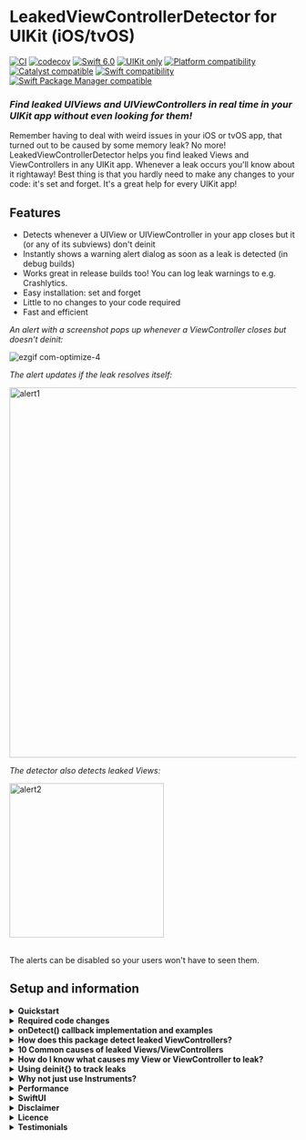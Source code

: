# LeakedViewControllerDetector for UIKit (iOS/tvOS)

[![CI](https://github.com/YOUR_USERNAME/LeakedViewControllerDetector/workflows/CI/badge.svg)](https://github.com/YOUR_USERNAME/LeakedViewControllerDetector/actions)
[![codecov](https://codecov.io/gh/YOUR_USERNAME/LeakedViewControllerDetector/branch/main/graph/badge.svg)](https://codecov.io/gh/YOUR_USERNAME/LeakedViewControllerDetector)
[![Swift 6.0](https://img.shields.io/badge/Swift-6.0-orange.svg)](https://swift.org)
[![UIKit only](https://img.shields.io/badge/UIKit-red)](https://swiftpackageindex.com/Janneman84/LeakedViewControllerDetector)
[![Platform compatibility](https://img.shields.io/endpoint?url=https%3A%2F%2Fswiftpackageindex.com%2Fapi%2Fpackages%2FJanneman84%2FLeakedViewControllerDetector%2Fbadge%3Ftype%3Dplatforms)](https://swiftpackageindex.com/Janneman84/LeakedViewControllerDetector)
[![Catalyst compatible](https://img.shields.io/badge/iOSOnMac_|_Catalyst-critical)](https://swiftpackageindex.com/Janneman84/LeakedViewControllerDetector)
[![Swift compatibility](https://img.shields.io/endpoint?url=https%3A%2F%2Fswiftpackageindex.com%2Fapi%2Fpackages%2FJanneman84%2FLeakedViewControllerDetector%2Fbadge%3Ftype%3Dswift-versions)](https://swiftpackageindex.com/Janneman84/LeakedViewControllerDetector)
[![Swift Package Manager compatible](https://img.shields.io/badge/spm-compatible-brightgreen.svg?style=flat)](https://swift.org/package-manager)


### _Find leaked UIViews and UIViewControllers in real time in your UIKit app without even looking for them!_

Remember having to deal with weird issues in your iOS or tvOS app, that turned out to be caused by some memory leak? No more! LeakedViewControllerDetector helps you find leaked Views and ViewControllers in any UIKit app. Whenever a leak occurs you'll know about it rightaway! Best thing is that you hardly need to make any changes to your code: it's set and forget. It's a great help for every UIKit app!

## Features

- Detects whenever a UIView or UIViewController in your app closes but it (or any of its subviews) don't deinit
- Instantly shows a warning alert dialog as soon as a leak is detected (in debug builds)
- Works great in release builds too! You can log leak warnings to e.g. Crashlytics.
- Easy installation: set and forget
- Little to no changes to your code required
- Fast and efficient

_An alert with a screenshot pops up whenever a ViewController closes but doesn't deinit:_

![ezgif com-optimize-4](https://github.com/Janneman84/LeakedViewControllerDetector/assets/9085167/8646cfd9-9ebb-4b1f-860c-2477ce943627)
<!-- ![ezgif com-optimize-3](https://github.com/Janneman84/LeakedViewControllerDetector/assets/9085167/ba4ac301-ad45-48c6-9d0a-8cb463fd5cb1) -->
<!-- ![ezgif com-optimize](https://github.com/Janneman84/LeakedViewControllerDetector/assets/9085167/d666a5ae-3308-4231-bcc0-9bc0ea65ba70) -->

_The alert updates if the leak resolves itself:_

<img width="650" alt="alert1" src="https://github.com/Janneman84/LeakedViewControllerDetector/assets/9085167/1ef5b541-df19-45b1-994f-6107ec72b8c0">
<!-- <img width="650" alt="alert1" src="https://github.com/Janneman84/LeakedViewControllerDetector/assets/9085167/fb2061d1-1f34-4b92-bb1c-d48dcc325dcc"> -->
<!-- <img width="650" alt="alert1" src="https://github.com/Janneman84/LeakedViewControllerDetector/assets/9085167/57af87d6-e858-4ae6-886e-4d6dd5bea530"> -->
<!-- <img width="650" alt="alert1" src="https://github.com/Janneman84/LeakedViewControllerDetector/assets/9085167/af81ecfc-e607-47cb-bad6-1a0a6e2ca46d"> -->
<!-- <img width="650" alt="alert1" src="https://github.com/Janneman84/LeakedViewControllerDetector/assets/9085167/debcefa5-6649-4d4d-8721-6aa42f640e86"> -->
<!-- <img width="700" alt="alert1" src="https://github.com/Janneman84/LeakedViewControllerDetector/assets/9085167/7e60ace6-3144-4830-ae38-408182cc5218"> -->

_The detector also detects leaked Views:_

<img width="271" alt="alert2" src="https://github.com/Janneman84/LeakedViewControllerDetector/assets/9085167/8a53c16b-fa7e-462b-a817-e949e8417882">

<br>
<br>

The alerts can be disabled so your users won't have to seen them.

<!--_An alert pops up when a leak is detected:_-->
<!---->
<!--<img width="280" alt="alert1" src="https://user-images.githubusercontent.com/9085167/170823721-b62c378d-ea68-40c2-9056-e651c5264141.jpg">-->
<!-- -->
<!--_The alert updates if the leak resolves itself:_-->
<!---->
<!--<img width="280" alt="alert2" src="https://user-images.githubusercontent.com/9085167/170823736-4485dc36-53b1-49b1-a917-ba711669de54.jpg">-->

## Setup and information

<details>
  <summary><b>Quickstart</b></summary>

You begin by installing this package through SPM using the Github url `https://github.com/Janneman84/LeakedViewControllerDetector`. I suggest to use the main branch. Make sure the library is linked to the target: 

<img width="653" alt="librarylink" src="https://user-images.githubusercontent.com/9085167/170822025-40ab8fe1-36a3-4269-8de7-09f97655c183.png">

Or you can just copy/paste the `LeakedViewControllerDetector.swift` file to your project, which is not recommended since you won't receive updates this way.


Now if you used SPM add import to `AppDelegate`:
``` swift
import LeakedViewControllerDetector
```
Then add the following code to `application(_:didFinishLaunchingWithOptions:)` in the `AppDelegate` class:
``` swift
LeakedViewControllerDetector.onDetect() { leakedViewController, leakedView, message in
    #if DEBUG
    return true //show warning alert dialog
    #else
    //here you can log warning message to a server, e.g. Crashlytics
    return false //don't show warning to user
    #endif
}
```
That's it! The leak detector is now up and running. However to get the most out of this package I recommend you study the next two sections where I go into all the details.
</details>
<details>
  <summary><b>Required code changes</b></summary>

Most leak detection works without changing your code. However a few small changes might be still be necessary:
    
### Replace removeFromSuperview()

You do need to manually replace View's `removeFromSuperview()` with `removeFromSuperviewDetectLeaks()` everytime you want to remove a view and make sure it and all its subviews get deinnited:
``` swift
//once the view is removed it will warn you if it (or any of its subviews) haven't deinnited: 
someView.removeFromSuperviewDetectLeaks()
```
Of course only use this if the View is _supposed_ to deinit after it is removed, else you might end up with false warnings.

### Review your code
The rest of your code needs to comply to two trivial things. First, make sure that you always call `super` if you override `viewDidLoad()`, `viewDidAppear()` and/or `viewDidDisappear()` in your ViewControllers. This is common practice so you probably already did this anyway, but it is essential that you do so now:

``` swift

override func viewDidLoad() {
    super.viewDidLoad() //don't forget this!
    ...
}

override func viewDidAppear(_ animated: Bool) {
    super.viewDidAppear(animated) //don't forget this!
    ...
}

override func viewDidDisappear(_ animated: Bool) {
    super.viewDidDisappear(animated) //don't forget this!
    ...
}
```

Second, if you want to remove items from a UIViewController array, like in UINavigationController, UITabBarController or UIPageViewController, don't use `remove(at:)` but use `removeFromparent()` instead:

``` swift
//navigationController?.viewControllers.remove(at:3)
navigationController?.viewControllers[3].removeFromParent()

//tabBarController?.viewControllers?.remove(at:3)
tabBarController?.viewControllers?[3].removeFromParent()
```

That's it! The leak detector is now fully operational. If your app is functioning correctly you won't notice anything. Now it's time to tweak the callback to your liking.

</details>
<details>
  <summary><b>onDetect() callback implementation and examples</b></summary>

As you can see in the quickstart it is recommended to treat debug and release builds differently. If you're debugging it's nice to get a popup dialog warning you of an issue. However you don't want your users to see this, so you log instead. Let's walk through the arguments and return value of the callback.

``` swift
LeakedViewControllerDetector.onDetect(detectionDelay: 1.0) { leakedViewController, leakedView, message in
    return true
}
```
`detectionDelay` is the time in seconds a View or ViewController and its subviews get after it closes to deinit itself before it triggers a warning. If you get many deinit warnings you may want to increase this number. The default value of 1.0s should prevent most of them though. You may consider a tighter delay for debug builds.

The callback supplies the following:
- `leakedViewController`, note this is an optional. If a previously leaked VC deinits (resolves itself) this callback is triggered again but in that case both leakedViewController and leakedView will be nil.
- `leakedView`, same as leakedViewController but for Views.
- `message`, string that can be used to print to console or log to your server of choice

The callback expects an optional Bool to be returned:
- Return `true` to show an alert dialog with the warning message. Note: if you're using multiple windows on iPad the window that shows the alert isn't necessarily the window where the leak occurs.
- Return `false` to not show an alert dialog, this is recommended for release builds
- Return `nil` if you don't want the callback to trigger again if leakedViewController/leakedView deinits. This is typically used if you want to ignore warnings of certain classes or instances.

### Ignore example
If for some reason you want to ignore warnings of certain Views or ViewControllers, make sure you return `nil`:

``` swift
LeakedViewControllerDetector.onDetect() { leakedViewController, leakedView, message in
    //return nil to ignore:
    if let leakedViewController {
        if leakedViewController is IgnoreThisViewController {return nil}
        if type(of: leakedViewController).description() == "_IgnoreThisPrivateViewController" {return nil}
        if leakedViewController.view.tag == -1 {return nil}
    }
    if let leakedView {
        if leakedView is IgnoreThisView {return nil}
        if type(of: leakedView).description() == "_IgnoreThisPrivateView" {return nil}
        if leakedView.tag == -1 {return nil}
    }
    return true
}
```

The package already ignores a few ViewControllers by itself, you can find these in `LeakedViewControllerDetector.ignoredViewControllerClassNames`, `LeakedViewControllerDetector.ignoredViewClassNames` and `LeakedViewControllerDetector.ignoredWindowClassNames`. You can add and remove from these arrays as you see fit. This way you can prevent them from triggering a warning in the first place.

### Crashlytics example
If you're using Crashlytics you can log the warning message like so:

``` swift
import FirebaseCrashlytics
```

``` swift
let error = NSError(domain: Bundle.main.bundleIdentifier!,
                      code: 8, //whatever number you fancy
                  userInfo: [NSLocalizedDescriptionKey: message])
Crashlytics.crashlytics().record(error: error)
```

### Full example
When you tie everything together you'll end up with something like this:
```swift
#if DEBUG
let delay = 0.2
#else
let delay = 1.0
#endif
               
LeakedViewControllerDetector.onDetect(detectionDelay: delay) { leakedViewController, leakedView, message in
    //return nil to ignore warnings of certain Viewscontrollers/Views
    if let leakedViewController {
        // UIImagePickerController tends to leak for ~5 second when you close it
        if leakedViewController is UIImagePickerController {return nil}
        if leakedViewController is IgnoreThisViewController {return nil}
        if type(of: leakedViewController).description() == "_IgnoreThisPrivateViewController" {return nil}
        if leakedViewController.view.tag == -1 {return nil}
    }
    if let leakedView {
        if leakedView is IgnoreThisView {return nil}
        if type(of: leakedView).description() == "_IgnoreThisPrivateView" {return nil}
        if leakedView.tag == -1 {return nil}
    }

    #if DEBUG
    print(message)
    return true //show alert
    #else
    //log leak message to server:
    let error = NSError(domain: Bundle.main.bundleIdentifier ?? "bundleIdentifier",
                        code: 8,
                        userInfo: [NSLocalizedDescriptionKey: message])
    Crashlytics.crashlytics().record(error: error)
    return false //don't show alert
    #endif
}
```
Debug only example:
```swift
#if DEBUG
LeakedViewControllerDetector.onDetect() { leakedViewController, leakedView, message in
    //insert ignore code here
    print(message)
    return true //show alert
}
#endif
```
It's tempting to put the import line between DEBUG tags too. However you still need it if you're using `removeFromSuperviewDetectLeaks()` anywhere in your code. When the detection callback is not set calls to this method will just act as a regular `removeFromSuperview()`.
</details>
<details>
  <summary><b>How does this package detect leaked ViewControllers?</b></summary>
    
In essence all it really does is this:

``` swift
override func viewDidDisappear(_ animated: Bool) {
    super.viewDidDisappear(animated)
           
    DispatchQueue.main.asyncAfter(deadline: .now() + 1.0) { [weak self] in
        
        //when self is nil the ViewController has deinnited, so no leak
        guard let self = self else { return }
        
        //if all these properties are nil the ViewController is considered to have leaked
        if self.view.window == nil && self.parent == nil && self.presentedViewController == nil && (view == nil || view.superview == nil) {
            print("Leaked ViewController detected: \(self)")
        }
    }
}
```
Of course there is a bit more to it than that to catch all the edge scenarios. Leaked Views are detected in a similar fashion. Feel free to look at the source code, it's pretty small. Unless you're doing fancy things this approach is surprisingly effective.
</details>
<details>
  <summary><b>10 Common causes of leaked Views/ViewControllers</b></summary>

### 1. Referencing self in callbacks
Referencing `self` inside a callback is often the cause of a memory leak. This code will keep a ViewController, View, or any other object alive for 10 seconds: 

``` swift
DispatchQueue.main.asyncAfter(deadline: .now() + 10) {
    print(self)
}
```

This will trigger a memory leak warning if you close the ViewController before the 10 seconds are over. After the 10 seconds you will see another warning telling you the ViewController has deinnited itself. This scenario is also typical for a slow network request that eventually finishes or times out.

These issues are easily fixed by using `[weak self]`, as you probably know:
``` swift
DispatchQueue.main.asyncAfter(deadline: .now() + 10) { [weak self] in
    guard let self = self else {return}
    print(self)
}
```

### 2. NotificationCenter observer callback

Don't forget to also use `[weak self]` when observing for notifications like this, or else the ViewController will stay in memory forever:

``` swift
NotificationCenter.default.addObserver(forName: NSNotification.Name(rawValue: "SomeNotification"), object: nil, queue: nil) { [weak self] notification in
    print(self)
}
```

Or instead you can observe using a selector like this, which cannot cause a memory leak:
``` swift
NotificationCenter.default.addObserver(self, selector: #selector(someMethod), name: Notification.Name("SomeNotification"), object: nil)
```

### 3. Using non-weak delegates
Make sure to always declare delegates as weak vars or else it's very likely to get a memory leak:
``` swift
weak var delegate: MyViewControllerDelegate?
```

### 4. ViewController PresentationController Delegate
Sometimes you want to set the PresentationController delegate, for example if you want to implement `presentationControllerShouldDismiss()`. However if you set this delegate if your ViewController is a child of a parent like a NavigationController it won't trigger the delegate methods but will cause a permanent memory leak instead:
``` swift
self.presentationController?.delegate = self
```

Instead it's best to just always use this:
``` swift
self.presentingViewController?.presentedViewController?.presentationController?.delegate = self
```
This trick makes sure the delegate is always set to the parent, whatever it is.

### 5. NavigationController PresentationController delegate
This is a sneaky one. If your ViewController is inside a NavigationController and you set its presentationController delegate right after it closed it will keep itself and its children in memory forever:
``` swift
override func viewDidDisappear(_ animated: Bool) {
    super.viewDidDisappear(animated)
    //it's tempting to do this, but don't
    navigationController?.presentationController?.delegate = nil
}
```
So present a NavigationController with a ViewController with this code. Then close the NavigationController and you'll see a memory warning.

### 6. UIAlertController action callback
Sometimes you want to reference an alert inside one of its actions' callback. In that case make sure you use `unowned` or `weak` or the alert will linger in memory forever. You can use `unowned` if you're certain it won't be nil (which is the case here), it's basically the same as explicitly unwrapping `weak`:
``` swift
//since we're referencing alert inside the callbacks use unowned or weak or it will never deinit
let alert = UIAlertController.init(title: "Retain test", message: nil, preferredStyle: .alert)
alert.addAction(UIAlertAction.init(title: "Unowned", style: .default) { [unowned alert] action in
    print(alert)
})
alert.addAction(UIAlertAction.init(title: "Weak", style: .default) { [weak alert] action in
    print(alert!) //explicitly unwrapping weak alert works basically the same as using unowned
})
self.present(alert, animated: true)
```

### 6. Hitting breakpoints or using Debug View Hierarchy
There are some cases where hitting a breakpoint and/or using the view hierarchy debugger in an app may lead to (what appears to be) memory leaks and other weird issues. I don't have any reproducable steps yet but if I do I will list them here. Please let me know in the Issues section if you know more about this.

### 7. Beware of SplitViewControllers
Using a SplitViewController on an iPhone does result in some perculiar behavior. If you push or present a detail VC from the master and then close it the VC will not be removed but will stay active in memory. If you push/present a new detail VC thén the previous VC will actually be removed. This package takes this behavior into account. Just keep in mind that if you close a detail VC it will very much stay alive until you open a new one. It's not strictly a memory leak but it is a common cause of related issues if you're not aware of this behavior. Also fun is that on iPhone the initial detail VC _never_ deinits, so yeah...

### 8. ScrollView inertia
If you have e.g. a long TableView and you swipe down it will keep scrolling for a little while before it stops. Now if you close the VC while this is happening the TableView will stay in memory for up to a second. This applies to all forms of ScrollViews. There does not seem to be a way to prevent this. The package is designed to wait at least a second before checking for leaks in this specific case to prevent false positives.

### 9. UITextView URL preview
iOS is not without its flaws, I noticed it has some memory leaks of its own. One that keeps bugging me is UITextViews. If you turn off editable, turn on isSelectable, enable link detection and add a URL to the text you get a nice preview if you long press the URL. However once you have done this the UITextView will be stuck in memory forever! I don't know how to fix this. In iOS 17 this can be fixed by subclassing the TextView and overriding `removeFromSuperview()`:

```swift
//in UITextView subclass
override func removeFromSuperview() {
    let wasSelectable = isSelectable
    isSelectable = false
    super.removeFromSuperview()
    isSelectable = wasSelectable
}
```
### 10. UITextField in iOS 17
Text fields seem to have issues deinitting in iOS 17, mainly if `textContentType` is set. If you have a VC with multiple text fields, use at least one of them, then close the VC. Then ALL its text fields will leak until you use a different text field. I currently don't know how to deal with this.

### Tips are welcome

Do you know other causes of leaks that aren't listed here? Please let me know in the Issues section so I can add them.
</details>
<details>
  <summary><b>How do I know what causes my View or ViewController to leak?</b></summary>

This package only knows if a leak occurs but it doesn't know _why_: that's up to you to figure out. The list in the previous section should help you find the culprit. If you also get a deinit warning this probably means it has to do with a network call or some animation. In some cases you may get warnings of both ViewControllers and Views. Concentrate on fixing the ViewController first then any View warnings will usually go away too. A good strategy is to keep undressing your View or ViewController (mainly `ViewDidLoad()`) until the leak stops occuring. Or completely undress it first then put everything back piece by piece, or something in the middle (binary search).    
</details>
<details>
  <summary><b>Using deinit{} to track leaks</b></summary>

You can add `deinit{}` to any object to monitor if it deinits. A typical usage is `deinit{print("deinit \(self)")}`. Watch your console and see if the print shows up when the object is supposed to deinit. If you get a memory leak warning you may want to add this to the class to confirm that it actually leaked and/or a fix worked. 
</details>
<details>
  <summary><b>Why not just use Instruments?</b></summary>

You can use Xcode's instruments to find memory leaks. However these can be complicated to use and only works if you are specifically searching for leaks. The advantage of this package is that it always works and you don't have to keep it in mind. Also it works when your users are using it so you know when a memory leak occurs in the wild. Note that this package only detects leaked ViewControllers and Views and not other objects like the instruments can. ViewControllers tend to be the culprit of most leaks though so it's a good start.
</details>
<details>
  <summary><b>Performance</b></summary>

Performance shouldn't be an issue for most apps because the code is well optimized. If you're concerned you may choose to just check for leaks in debug builds only. If you're experiencing performance issues or any other issues make sure to let me know in the Issues section.
</details>
<details>
  <summary><b>SwiftUI</b></summary>

This package is not designed or tested to be used with SwiftUI. Since SwiftUI is much more struct based memory leaks aren't as much a thing there anyway. 
</details>
<details>
  <summary><b>Disclaimer</b></summary>

This package may produce false or positives or false negatives in certain situations. It is not guaranteed to catch every memory leak and it only detects leaked ViewControllers and its Views, not other object. Please go to the Issues section if you're experiencing trouble. This package makes use of method swizzling of the following methods: UIViewController's `viewDidAppear()`, `viewDidDisappear()`, `removeFromParent()` and UISplitViewController's `showDetailViewController()`.
</details>
<details>
  <summary><b>Licence</b></summary>
  
MIT
</details>
<details>
  <summary><b>Testimonials</b></summary>
    
Has this package helped you find any leaks? Please leave a message in the testimonials thread in the Issues section!
</details>
